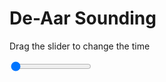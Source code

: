 <h1>De-Aar Sounding</h1>
<p>Drag the slider to change the time</p>

<div class="slidecontainer">
<input oninput='setImage(this)' class="slider" type="range" min="0" max="5" value="0" step="1" />
<img id='img'/>
</div>

<script>
var img = document.getElementById('img');
var img_array = ['/assets/images/skwt/skd_dea_wrfout_d01_2020-06-14_12:00:00.png',
'/assets/images/skwt/skd_dea_wrfout_d01_2020-06-14_18:00:00.png',
'/assets/images/skwt/skd_dea_wrfout_d01_2020-06-15_00:00:00.png',
'/assets/images/skwt/skd_dea_wrfout_d01_2020-06-15_06:00:00.png',
'/assets/images/skwt/skd_dea_wrfout_d01_2020-06-15_12:00:00.png',];
function setImage(obj)
{
        var value = obj.value;
        img.src = img_array[value];

}
</script>
